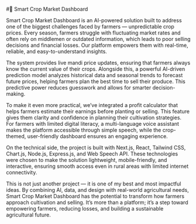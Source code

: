 #🌾 Smart Crop Market Dashboard

Smart Crop Market Dashboard is an AI-powered solution built to address one of the biggest challenges faced by farmers — unpredictable crop prices.
Every season, farmers struggle with fluctuating market rates and often rely on middlemen or outdated information, which leads to poor selling decisions and financial losses. Our platform empowers them with real-time, reliable, and easy-to-understand insights.

The system provides live mandi price updates, ensuring that farmers always know the current value of their crops.
Alongside this, a powerful AI-driven prediction model analyzes historical data and seasonal trends to forecast future prices, helping farmers plan the best time to sell their produce.
This predictive power reduces guesswork and allows for smarter decision-making.

To make it even more practical, we’ve integrated a profit calculator that helps farmers estimate their earnings before planting or selling.
This feature gives them clarity and confidence in planning their cultivation strategies.
For farmers with limited digital literacy, a multi-language voice assistant makes the platform accessible through simple speech, while the crop-themed, user-friendly dashboard ensures an engaging experience.

On the technical side, the project is built with Next.js, React, Tailwind CSS, Chart.js, Node.js, Express.js, and Web Speech API.
These technologies were chosen to make the solution lightweight, mobile-friendly, and interactive, ensuring smooth access even in rural areas with limited internet connectivity.

This is not just another project — it is one of my best and most impactful ideas.
By combining AI, data, and design with real-world agricultural needs, Smart Crop Market Dashboard has the potential to transform how farmers approach cultivation and selling. It’s more than a platform; it’s a step toward empowering farmers, reducing losses, and building a sustainable agricultural future.
